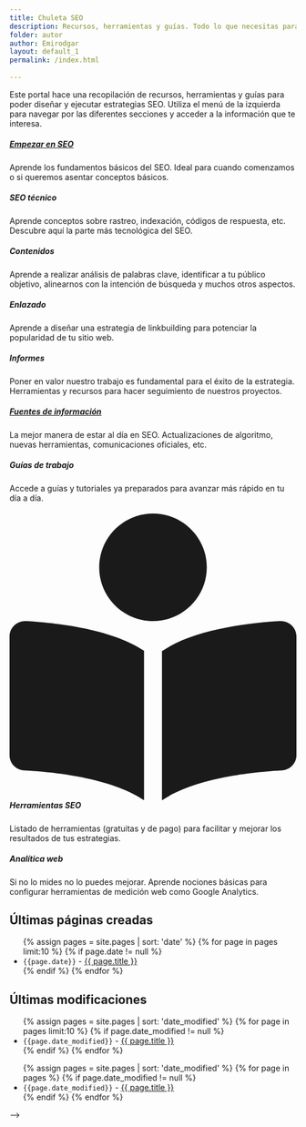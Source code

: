 ```yaml
---
title: Chuleta SEO
description: Recursos, herramientas y guías. Todo lo que necesitas para tus estrategias SEO.
folder: autor
author: Emirodgar
layout: default_1
permalink: /index.html
  
---
```


Este portal hace una recopilación de recursos, herramientas y guías para poder diseñar y ejecutar estrategias SEO. Utiliza el menú de la izquierda para navegar por las diferentes secciones y acceder a la información que te interesa.

<div class="docs-overview py-5">
			    <div class="row justify-content-center">
				    <div class="col-12 col-lg-4 py-3">
					    <div class="card shadow-sm">
						    <div class="card-body">
							    <h5 class="card-title mb-3">
								    <span class="theme-icon-holder card-icon-holder me-2">
								        <!-- <i class="fas fa-map-signs"></i> Font Awesome fontawesome.com -->
							        </span><!--//card-icon-holder-->
							        <span class="card-title-text a-home"><a href="https://chuletaseo.com/primeros-pasos-seo">Empezar en SEO</a></span>
							    </h5>
							    <div class="card-text">
								    Aprende los fundamentos básicos del SEO. Ideal para cuando comenzamos o si queremos asentar conceptos básicos.
							    </div>
							    <a class="card-link-mask" href="docs-page.html#section-1"></a>
						    </div><!--//card-body-->
					    </div><!--//card-->
				    </div><!--//col-->
				    <div class="col-12 col-lg-4 py-3">
					    <div class="card shadow-sm">
						    <div class="card-body">
							    <h5 class="card-title mb-3">
								    <span class="theme-icon-holder card-icon-holder me-2">
								        <!-- <i class="fas fa-arrow-down"></i> Font Awesome fontawesome.com -->
							        </span><!--//card-icon-holder-->
							        <span class="card-title-text">SEO técnico</span>
							    </h5>
							    <div class="card-text">
								    Aprende conceptos sobre rastreo, indexación, códigos de respuesta, etc. Descubre aquí la parte más tecnológica del SEO.
							    </div>
							    <a class="card-link-mask" href="docs-page.html#section-2"></a>
						    </div><!--//card-body-->
					    </div><!--//card-->
				    </div><!--//col-->
				    <div class="col-12 col-lg-4 py-3">
					    <div class="card shadow-sm">
						    <div class="card-body">
							    <h5 class="card-title mb-3">
								    <span class="theme-icon-holder card-icon-holder me-2">
								        <!-- <i class="fas fa-box fa-fw"></i> Font Awesome fontawesome.com -->
							        </span><!--//card-icon-holder-->
							        <span class="card-title-text">Contenidos</span>
							    </h5>
							    <div class="card-text">
								    Aprende a realizar análisis de palabras clave, identificar a tu público objetivo, alinearnos con la intención de búsqueda y muchos otros aspectos.						    
								</div>
							    <a class="card-link-mask" href="docs-page.html#section-3"></a>
						    </div><!--//card-body-->
					    </div><!--//card-->
				    </div><!--//col-->
				    <div class="col-12 col-lg-4 py-3">
					    <div class="card shadow-sm">
						    <div class="card-body">
							    <h5 class="card-title mb-3">
								    <span class="theme-icon-holder card-icon-holder me-2">
								       <!-- <i class="fas fa-cogs fa-fw"></i> Font Awesome fontawesome.com -->
							        </span><!--//card-icon-holder-->
							        <span class="card-title-text">Enlazado</span>
							    </h5>
							    <div class="card-text">
								    Aprende a diseñar una estrategia de linkbuilding para potenciar la popularidad de tu sitio web.					    
								</div>
							    <a class="card-link-mask" href="docs-page.html#section-4"></a>
						    </div><!--//card-body-->
					    </div><!--//card-->
				    </div><!--//col-->
				    <div class="col-12 col-lg-4 py-3">
					    <div class="card shadow-sm">
						    <div class="card-body">
							    <h5 class="card-title mb-3">
								    <span class="theme-icon-holder card-icon-holder me-2">
								        <!-- <i class="fas fa-tools"></i> Font Awesome fontawesome.com -->
							        </span><!--//card-icon-holder-->
							        <span class="card-title-text">Informes</span>
							    </h5>
							    <div class="card-text">
								    Poner en valor nuestro trabajo es fundamental para el éxito de la estrategia. Herramientas y recursos para hacer seguimiento de nuestros proyectos.						    
								</div>
							    <a class="card-link-mask" href="docs-page.html#section-5"></a>
						    </div><!--//card-body-->
					    </div><!--//card-->
				    </div><!--//col-->
				    <div class="col-12 col-lg-4 py-3">
					    <div class="card shadow-sm">
						    <div class="card-body">
							    <h5 class="card-title mb-3">
								    <span class="theme-icon-holder card-icon-holder me-2">
								        <!-- <i class="fas fa-laptop-code"></i> Font Awesome fontawesome.com -->
							        </span><!--//card-icon-holder-->
							        <span class="card-title-text"><a href="https://chuletaseo.com/fuentes-informacion">Fuentes de información</a></span>
							    </h5>
							    <div class="card-text">
								    La mejor manera de estar al día en SEO. Actualizaciones de algoritmo, nuevas herramientas, comunicaciones oficiales, etc.						    
								</div>
							    <a class="card-link-mask" href="docs-page.html#section-6"></a>
						    </div><!--//card-body-->
					    </div><!--//card-->
				    </div><!--//col-->
				    <div class="col-12 col-lg-4 py-3">
					    <div class="card shadow-sm">
						    <div class="card-body">
							    <h5 class="card-title mb-3">
								    <span class="theme-icon-holder card-icon-holder me-2">
								        <!-- <i class="fas fa-tablet-alt"></i> Font Awesome fontawesome.com -->
							        </span><!--//card-icon-holder-->
							        <span class="card-title-text">Guías de trabajo</span>
							    </h5>
							    <div class="card-text">
								    Accede a guías y tutoriales ya preparados para avanzar más rápido en tu día a día. 					    
								</div>
							    <a class="card-link-mask" href="docs-page.html#section-7"></a>
						    </div><!--//card-body-->
					    </div><!--//card-->
				    </div><!--//col-->
				    <div class="col-12 col-lg-4 py-3">
					    <div class="card shadow-sm">
						    <div class="card-body">
							    <h5 class="card-title mb-3">
								    <span class="theme-icon-holder card-icon-holder me-2">
								        <svg class="svg-inline--fa fa-book-open-reader" aria-hidden="true" focusable="false" data-prefix="fas" data-icon="book-open-reader" role="img" xmlns="http://www.w3.org/2000/svg" viewBox="0 0 512 512" data-fa-i2svg=""><path fill="currentColor" d="M0 219.2v212.5c0 14.25 11.62 26.25 26.5 27C75.32 461.2 180.2 471.3 240 511.9V245.2C181.4 205.5 79.99 194.8 29.84 192C13.59 191.1 0 203.6 0 219.2zM482.2 192c-50.09 2.848-151.3 13.47-209.1 53.09C272.1 245.2 272 245.3 272 245.5v266.5c60.04-40.39 164.7-50.76 213.5-53.28C500.4 457.9 512 445.9 512 431.7V219.2C512 203.6 498.4 191.1 482.2 192zM352 96c0-53-43-96-96-96S160 43 160 96s43 96 96 96S352 149 352 96z"></path></svg><!-- <i class="fas fa-book-reader"></i> Font Awesome fontawesome.com -->
							        </span><!--//card-icon-holder-->
							        <span class="card-title-text">Herramientas SEO</span>
							    </h5>
							    <div class="card-text">
								    Listado de herramientas (gratuitas y de pago) para facilitar y mejorar los resultados de tus estrategias.					    
								</div>
							    <a class="card-link-mask" href="docs-page.html#section-8"></a>
						    </div><!--//card-body-->
					    </div><!--//card-->
				    </div><!--//col-->
				    <div class="col-12 col-lg-4 py-3">
					    <div class="card shadow-sm">
						    <div class="card-body">
							    <h5 class="card-title mb-3">
								    <span class="theme-icon-holder card-icon-holder me-2">
								        <!-- <i class="fas fa-lightbulb"></i> Font Awesome fontawesome.com -->
							        </span><!--//card-icon-holder-->
							        <span class="card-title-text">Analítica web</span>
							    </h5>
							    <div class="card-text">
								    Si no lo mides no lo puedes mejorar. Aprende nociones básicas para configurar herramientas de medición web como Google Analytics.						    
								</div>
							    <a class="card-link-mask" href="docs-page.html#section-9"></a>
						    </div><!--//card-body-->
					    </div><!--//card-->
				    </div><!--//col-->
			    </div><!--//row-->
		    </div>

<!--
<div class="row">
	<div class="col-4 my-3 text-center">
		<a class="a-home" href="https://chuletaseo.com/fuentes-informacion">
		<h6 class="pt-2 a-home ">Empezar en SEO</h6>
		</a>
	</div>
	<div class="col-4 my-3 text-center">
		<a class="a-home" href="https://chuletaseo.com/fuentes-informacion">
		<h6 class="pt-2 a-home ">Fuentes de información</h6>
		</a>
	</div>
	<div class="col-4 my-3 text-center">
		<a class="a-home"  href="https://chuletaseo.com/indexacion">
		<h6 class="pt-2  a-home ">SEO técnico</h6>
		</a>
	</div>
	<div class="col-4 my-3 text-center">
		<a class="a-home" href="https://chuletaseo.com/contenidos">
		<h6 class="pt-2  a-home ">SEO de contenidos</h6>
		</a>
	</div>
	<div class="col-4 my-3 text-center">
		<a class="a-home" href="https://chuletaseo.com/enlazado">
		<h6 class="pt-2  a-home ">Enlaces</h6>
		</a>
	</div>
	<div class="col-4 my-3 text-center">
		<a class="a-home" href="https://chuletaseo.com/informes-seo">
		<h6 class="pt-2  a-home ">Análisis e Informes</h6>
		</a>
	</div>
		  
</div>





<hr class="divider">

### Últimas actualizaciones

<!--
<ul>
{% assign pages = site.pages | sort: 'date_modified' %}
{% for page in pages %}
{% if page.date_modified != null  %}
	  <li> <code>{{page.date_modified}}</code> - <a href="{{ page.url }}">{{ page.title }}</a></li>
{% endif %}
{% endfor %}
</ul>

 -->

<!-- -->
## Últimas páginas creadas

<ul>
{% assign pages = site.pages | sort: 'date' %}
{% for page in pages limit:10 %}
{% if page.date != null  %}
	  <li> <code>{{page.date}}</code> - <a href="{{ page.url }}">{{ page.title }}</a></li>
{% endif %}
{% endfor %}
</ul>


## Últimas modificaciones

<ul>
{% assign pages = site.pages | sort: 'date_modified' %}
{% for page in pages limit:10 %}
{% if page.date_modified != null  %}
	  <li> <code>{{page.date_modified}}</code> - <a href="{{ page.url }}">{{ page.title }}</a></li>
{% endif %}
{% endfor %}
</ul>

<ul>
{% assign pages = site.pages | sort: 'date_modified' %}
{% for page in pages %}
{% if page.date_modified != null  %}
	  <li> <code>{{page.date_modified}}</code> - <a href="{{ page.url }}">{{ page.title }}</a></li>
{% endif %}
{% endfor %}
</ul>

-->
